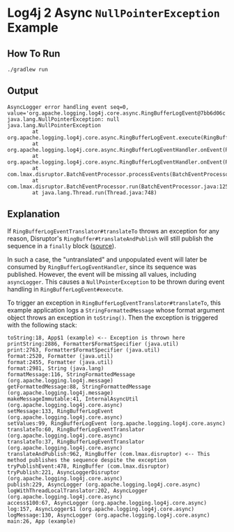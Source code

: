 # Log4j 2 Async `NullPointerException` Example

## How To Run
```shell
./gradlew run
```

## Output
```text
AsyncLogger error handling event seq=0, value='org.apache.logging.log4j.core.async.RingBufferLogEvent@7bb6d06c': java.lang.NullPointerException: null
java.lang.NullPointerException
        at org.apache.logging.log4j.core.async.RingBufferLogEvent.execute(RingBufferLogEvent.java:154)
        at org.apache.logging.log4j.core.async.RingBufferLogEventHandler.onEvent(RingBufferLogEventHandler.java:46)
        at org.apache.logging.log4j.core.async.RingBufferLogEventHandler.onEvent(RingBufferLogEventHandler.java:29)
        at com.lmax.disruptor.BatchEventProcessor.processEvents(BatchEventProcessor.java:168)
        at com.lmax.disruptor.BatchEventProcessor.run(BatchEventProcessor.java:125)
        at java.lang.Thread.run(Thread.java:748)
```

## Explanation

If `RingBufferLogEventTranslator#translateTo` throws an exception for any reason, Disruptor's
`RingBuffer#translateAndPublish` will still publish the sequence in a `finally` block
([source](https://github.com/LMAX-Exchange/disruptor/blob/ca35bc40eb7f834050793137b5996a0921173e2d/src/main/java/com/lmax/disruptor/RingBuffer.java#L958-L968)).

In such a case, the "untranslated" and unpopulated event will later be consumed by `RingBufferLogEventHandler`, since
its sequence was published. However, the event will be missing all values, including `asyncLogger`. This causes a
`NullPointerException` to be thrown during event handling in `RingBufferLogEvent#execute`.

To trigger an exception in `RingBufferLogEventTranslator#translateTo`, this example application logs a
`StringFormattedMessage` whose format argument object throws an exception in `toString()`. Then the exception is
triggered with the following stack:

```text
toString:18, App$1 (example) <-- Exception is thrown here
printString:2886, Formatter$FormatSpecifier (java.util)
print:2763, Formatter$FormatSpecifier (java.util)
format:2520, Formatter (java.util)
format:2455, Formatter (java.util)
format:2981, String (java.lang)
formatMessage:116, StringFormattedMessage (org.apache.logging.log4j.message)
getFormattedMessage:88, StringFormattedMessage (org.apache.logging.log4j.message)
makeMessageImmutable:41, InternalAsyncUtil (org.apache.logging.log4j.core.async)
setMessage:133, RingBufferLogEvent (org.apache.logging.log4j.core.async)
setValues:99, RingBufferLogEvent (org.apache.logging.log4j.core.async)
translateTo:60, RingBufferLogEventTranslator (org.apache.logging.log4j.core.async)
translateTo:37, RingBufferLogEventTranslator (org.apache.logging.log4j.core.async)
translateAndPublish:962, RingBuffer (com.lmax.disruptor) <-- This method publishes the sequence despite the exception
tryPublishEvent:478, RingBuffer (com.lmax.disruptor)
tryPublish:221, AsyncLoggerDisruptor (org.apache.logging.log4j.core.async)
publish:229, AsyncLogger (org.apache.logging.log4j.core.async)
logWithThreadLocalTranslator:202, AsyncLogger (org.apache.logging.log4j.core.async)
access$100:67, AsyncLogger (org.apache.logging.log4j.core.async)
log:157, AsyncLogger$1 (org.apache.logging.log4j.core.async)
logMessage:130, AsyncLogger (org.apache.logging.log4j.core.async)
main:26, App (example)
```
